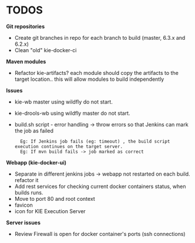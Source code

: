 TODOS
=====

**Git repositories**           
* Create git branches in repo for each branch to build (master, 6.3.x and 6.2.x)           
* Clean "old" kie-docker-ci           

**Maven modules**           
* Refactor kie-artifacts? each module should copy the artifacts to the target location.. this will allow modules to build independently           

**Issues**           
* kie-wb master using wildfly do not start.           
* kie-drools-wb using wildfly master do not start.           
* build.sh script - error handling -> throw errors so that Jenkins can mark the job as failed            
        
        Eg: If Jenkins job fails (eg: timeout) , the build script execution continues on the target server.
        Eg: If mvn build fails -> job marked as correct

**Webapp (kie-docker-ui)**           
* Separate in different jenkins jobs -> webapp not restarted on each build. refactor it           
* Add rest services for checking current docker containers status, when builds runs.            
* Move to port 80 and root context           
* favicon           
* icon for KIE Execution Server           

**Server issues**           
* Review Firewall is open for docker container's ports (ssh connections)           